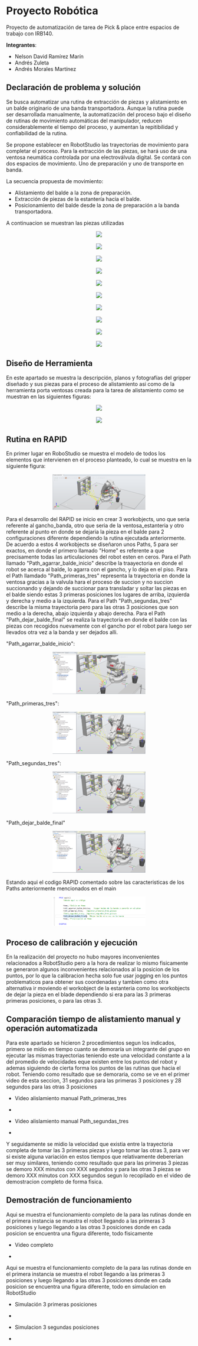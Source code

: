 # Proyecto Robótica 
Proyecto de automatización de tarea de Pick & place entre espacios de trabajo con IRB140.

**Integrantes**: 
* Nelson David Ramírez Marín
* Andrés Zuleta 
* Andrés Morales Martínez 

## Declaración de problema y solución
Se busca automatizar una rutina de extracción de piezas y alistamiento en un balde originario de una banda transportadora. Aunque la rutina puede ser desarrollada manualmente, la automatización del proceso bajo el diseño de rutinas de movimiento automáticas del manipulador, reducen considerablemente el tiempo del proceso, y aumentan la repitibilidad y confiabilidad de la rutina. 

Se propone establecer en RobotStudio las trayectorias de movimiento para completar el proceso. Para la extracción de las piezas, se hará uso de una ventosa neumática controlada por una electroválvula digital. Se contará con dos espacios de movimiento. Uno de preparación y uno de transporte en banda. 

La secuencia propuesta de movimiento: 
- Alistamiento del balde a la zona de preparación.
- Extracción de piezas de la estantería hacia el balde.
- Posicionamiento del balde desde la zona de preparación a la banda transportadora.

A continuacion se muestran las piezas utilizadas

<p align="center">
<img margin="auto" src="https://github.com/mora200217/phantom_drawer_ws/blob/master/imgs/rosgraph.png" width="50%"/> 
</p> 
<p align="center">
<img margin="auto" src="https://github.com/mora200217/phantom_drawer_ws/blob/master/imgs/rosgraph.png" width="50%"/> 
</p> 
<p align="center">
<img margin="auto" src="https://github.com/mora200217/phantom_drawer_ws/blob/master/imgs/rosgraph.png" width="50%"/> 
</p> 
<p align="center">
<img margin="auto" src="https://github.com/mora200217/phantom_drawer_ws/blob/master/imgs/rosgraph.png" width="50%"/> 
</p> 
<p align="center">
<img margin="auto" src="https://github.com/mora200217/phantom_drawer_ws/blob/master/imgs/rosgraph.png" width="50%"/> 
</p> 
<p align="center">
<img margin="auto" src="https://github.com/mora200217/phantom_drawer_ws/blob/master/imgs/rosgraph.png" width="50%"/> 
</p> 

<p align="center">
<img margin="auto" src="https://github.com/mora200217/phantom_drawer_ws/blob/master/imgs/rosgraph.png" width="50%"/> 
</p> 

<p align="center">
<img margin="auto" src="https://github.com/mora200217/phantom_drawer_ws/blob/master/imgs/rosgraph.png" width="50%"/> 
</p> 

<p align="center">
<img margin="auto" src="https://github.com/mora200217/phantom_drawer_ws/blob/master/imgs/rosgraph.png" width="50%"/> 
</p> 

<p align="center">
<img margin="auto" src="https://github.com/mora200217/phantom_drawer_ws/blob/master/imgs/rosgraph.png" width="50%"/> 
</p> 


## Diseño de Herramienta 

En este apartado se muestra la descripción, planos y fotografías del gripper diseñado y sus piezas para el proceso de alistamiento asi como de la herramienta porta ventosas creada para la tarea de alistamiento como se muestran en las siguientes figuras:


<p align="center">
<img margin="auto" src="https://github.com/mora200217/phantom_drawer_ws/blob/master/imgs/rosgraph.png" width="50%"/> 
</p> 

<p align="center">
<img margin="auto" src="https://github.com/mora200217/phantom_drawer_ws/blob/master/imgs/rosgraph.png" width="50%"/> 
</p> 





## Rutina en RAPID

En primer lugar en RoboStudio se muestra el modelo de todos los elementos que intervienen en el proceso planteado, lo cual se muestra en la siguiente figura:

<p align="center">
<img margin="auto" src="https://github.com/mora200217/proyecto-rob/blob/master/Imagenes%20proyecto%20robotica/Objetos_intervienen_worksapce.PNG" width="50%"/> 
</p> 



Para el desarrollo del RAPID se inicio en crear 3 workobjects, uno que seria referente al gancho_banda, otro que seria de la ventosa_estanteria y otro referente al punto en donde se dejaria la pieza en el balde para 2 configuraciones diferente dependiendo la rutina ejecutada anteriormente. De acuerdo a estos 4 workobjects se diseñaron unos Paths, 5 para ser exactos, en donde el primero llamado "Home" es referente a que precisamente todas las articulaciones del robot esten en ceros. Para el Path llamado "Path_agarrar_balde_inicio" describe la traayectoria en donde el robot se acerca al balde, lo agarra con el gancho, y lo deja en el piso. Para el Path llamdado "Path_primeras_tres" representa la trayectoria en donde la ventosa gracias a la valvula hara el proceso de succion y no succion succionando y dejando de succionar para transladar y soltar las piezas en el balde siendo estas 3 primeras posiciones los lugares de arriba, izquierda y derecha y medio a la izquierda. Para el Path  "Path_segundas_tres" describe la misma trayectoria pero para las otras 3 posiciones que son medio a la derecha, abajo izquierda y abajo derecha. Para el Path "Path_dejar_balde_final" se realiza la trayectoria en donde el balde con las piezas con recogidos nuevamente con el gancho por el robot para luego ser llevados otra vez a la banda y ser dejados alli.

"Path_agarrar_balde_inicio":

<p align="center">
<img margin="auto" src="https://github.com/mora200217/proyecto-rob/blob/master/Imagenes%20proyecto%20robotica/Path_agarrar_balde_inicio.PNG" width="50%"/> 
</p> 

"Path_primeras_tres":

<p align="center">
<img margin="auto" src="https://github.com/mora200217/proyecto-rob/blob/master/Imagenes%20proyecto%20robotica/Path_primeras_tres.PNG" width="50%"/> 
</p> 

 "Path_segundas_tres":

<p align="center">
<img margin="auto" src="https://github.com/mora200217/proyecto-rob/blob/master/Imagenes%20proyecto%20robotica/Path_segundas_tres.PNG" width="50%"/> 
</p> 

"Path_dejar_balde_final"

<p align="center">
<img margin="auto" src="https://github.com/mora200217/proyecto-rob/blob/master/Imagenes%20proyecto%20robotica/Path_dejar_balde_final.PNG" width="50%"/> 
</p> 

Estando aqui el codigo RAPID comentado sobre las caracteristicas de los Paths anteriormente mencionados en el main

<p align="center">
<img margin="auto" src="https://github.com/mora200217/proyecto-rob/blob/master/Imagenes%20proyecto%20robotica/Rapid_main.PNG" width="50%"/> 
</p> 


## Proceso de calibración y ejecución

En la realización del proyecto no hubo mayores inconvenientes relacionados a RobotStudio pero a la hora de realizar lo mismo fisicamente se generaron algunos inconvenientes relacionados al la posicion de los puntos, por lo que la calibracion hecha solo fue usar jogging en los puntos problematicos para obtener sus coordenadas y tambien como otra alternativa ir moviendo el workobject de la estanteria como los workobjects de dejar la pieza en el blade dependiendo si era para las 3 primeras primeras posiciones, o para las otras 3.


## Comparación tiempo de alistamiento manual y operación automatizada

Para este apartado se hicieron 2 procedimientos segun los indicados, primero se midio en tiempo cuanto se demoraría un integrante del grupo en ejecutar las mismas trayectorias teniendo este una velocidad constante a la del promedio de velocidades eque existen entre los puntos del robot y ademas siguiendo de cierta forma los puntos de las rutinas que hacia el robot. Teniendo como resultado que se demoraria, como se ve en el primer video de esta seccion, 
31 segundos para las primeras 3 posiciones y 28 segundos para las otras 3 posiciones

 - Video alislamiento manual Path_primeras_tres

*

 - Video alislamiento manual Path_segundas_tres

* 

Y seguidamente se midio la velocidad que existia entre la trayectoria completa de tomar las 3 primeras piezas y luego tomar las otras 3, para ver si existe alguna variación en estos tiempos que relativamente debererian ser muy similares, teniendo como resultado que para las primeras 3 piezas se demoro XXX minutos con XXX segundos y para las otras 3 piezas se demoro XXX minutos con XXX segundos segun lo recopilado en el video de demostracion completo de forma fisica.


## Demostración de funcionamiento 

Aqui se muestra el funcionamiento completo de la para las rutinas donde en el primera instancia se muestra el robot llegando a las primeras 3 posiciones y luego llegando a las otras 3 posiciones donde en cada posicion se encuentra una figura diferente, todo fisicamente

 - Video completo

* 

Aqui se muestra el funcionamiento completo de la para las rutinas donde en el primera instancia se muestra el robot llegando a las primeras 3 posiciones y luego llegando a las otras 3 posiciones donde en cada posicion se encuentra una figura diferente, todo en simulacion en RobotStudio

 - Simulación 3 primeras posiciones

* 

 - Simulacion 3 segundas posiciones

* 
